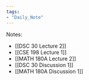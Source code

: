 ```yaml
---
tags:
- "Daily_Note"
---
```

Notes:  
- [[DSC 30 Lecture 2]]  
- [[CSE 198 Lecture 1]]  
- [[MATH 180A Lecture 2]]  
- [[DSC 30 Discussion 1]]  
- [[MATH 180A Discussion 1]]  
